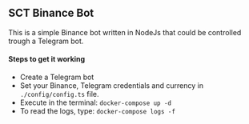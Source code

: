 ## SCT Binance Bot

This is a simple Binance bot written in NodeJs that could be controlled trough a Telegram bot. 


#### Steps to get it working
* Create a Telegram bot
* Set your Binance, Telegram credentials and currency in `./config/config.ts` file.
* Execute in the terminal: `docker-compose up -d`
* To read the logs, type: `docker-compose logs -f`


